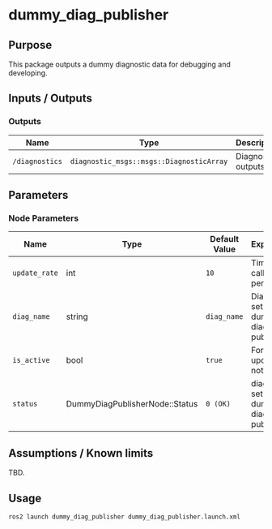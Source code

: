 # dummy_diag_publisher

## Purpose

This package outputs a dummy diagnostic data for debugging and developing.

## Inputs / Outputs

### Outputs

| Name           | Type                                     | Description         |
| -------------- | ---------------------------------------- | ------------------- |
| `/diagnostics` | `diagnostic_msgs::msgs::DiagnosticArray` | Diagnostics outputs |

## Parameters

### Node Parameters

| Name          | Type                           | Default Value | Explanation                             | Reconfigurable                               |
| ------------- | ------------------------------ | ------------- | --------------------------------------- | ------------------------------------- |
| `update_rate` | int                            | `10`          | Timer callback period [Hz]              |                                       |
| `diag_name`   | string                         | `diag_name`   | Diag_name set by dummy diag publisher   |                                       |
| `is_active`   | bool                           | `true`        | Force update or not                     | true |
| `status`      | DummyDiagPublisherNode::Status | `0 (OK)`      | diag status set by dummy diag publisher | true |

## Assumptions / Known limits

TBD.

## Usage

```sh
ros2 launch dummy_diag_publisher dummy_diag_publisher.launch.xml
```
